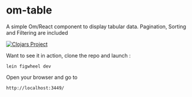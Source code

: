 # om-table

A simple Om/React component to display tabular data.
Pagination, Sorting and Filtering are included

[![Clojars Project](http://clojars.org/om-table/latest-version.svg)](http://clojars.org/om-table)


Want to see it in action, clone the repo and launch :

```
lein figwheel dev
```

Open your browser and go to 
```
http://localhost:3449/
```



